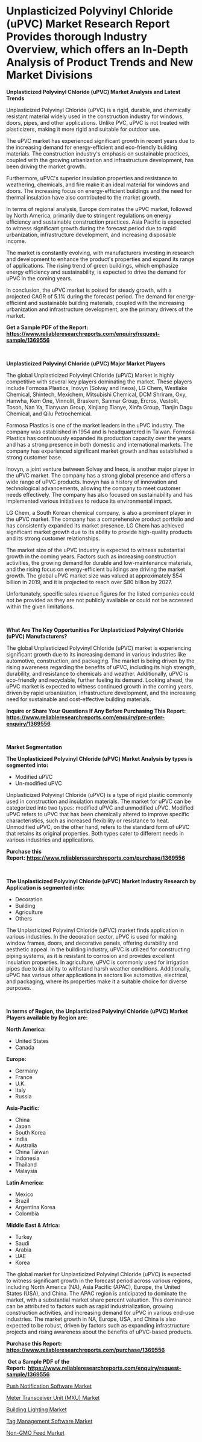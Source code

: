<p><h1>Unplasticized Polyvinyl Chloride (uPVC) Market Research Report Provides thorough Industry Overview, which offers an In-Depth Analysis of Product Trends and New Market Divisions</h1></p><p><strong>Unplasticized Polyvinyl Chloride (uPVC) Market Analysis and Latest Trends</strong></p>
<p><p>Unplasticized Polyvinyl Chloride (uPVC) is a rigid, durable, and chemically resistant material widely used in the construction industry for windows, doors, pipes, and other applications. Unlike PVC, uPVC is not treated with plasticizers, making it more rigid and suitable for outdoor use.</p><p>The uPVC market has experienced significant growth in recent years due to the increasing demand for energy-efficient and eco-friendly building materials. The construction industry's emphasis on sustainable practices, coupled with the growing urbanization and infrastructure development, has been driving the market growth.</p><p>Furthermore, uPVC's superior insulation properties and resistance to weathering, chemicals, and fire make it an ideal material for windows and doors. The increasing focus on energy-efficient buildings and the need for thermal insulation have also contributed to the market growth.</p><p>In terms of regional analysis, Europe dominates the uPVC market, followed by North America, primarily due to stringent regulations on energy efficiency and sustainable construction practices. Asia Pacific is expected to witness significant growth during the forecast period due to rapid urbanization, infrastructure development, and increasing disposable income.</p><p>The market is constantly evolving, with manufacturers investing in research and development to enhance the product's properties and expand its range of applications. The rising trend of green buildings, which emphasize energy efficiency and sustainability, is expected to drive the demand for uPVC in the coming years.</p><p>In conclusion, the uPVC market is poised for steady growth, with a projected CAGR of 5.1% during the forecast period. The demand for energy-efficient and sustainable building materials, coupled with the increasing urbanization and infrastructure development, are the primary drivers of the market.</p></p>
<p><strong>Get a Sample PDF of the Report:&nbsp; <a href="https://www.reliableresearchreports.com/enquiry/request-sample/1369556">https://www.reliableresearchreports.com/enquiry/request-sample/1369556</a></strong></p>
<p>&nbsp;</p>
<p><strong>Unplasticized Polyvinyl Chloride (uPVC) Major Market Players</strong></p>
<p><p>The global Unplasticized Polyvinyl Chloride (uPVC) Market is highly competitive with several key players dominating the market. These players include Formosa Plastics, Inovyn (Solvay and Ineos), LG Chem, Westlake Chemical, Shintech, Mexichem, Mitsubishi Chemical, DCM Shriram, Oxy, Hanwha, Kem One, Vinnolit, Braskem, Sanmar Group, Ercros, Vestolit, Tosoh, Nan Ya, Tianyuan Group, Xinjiang Tianye, Xinfa Group, Tianjin Dagu Chemical, and Qilu Petrochemical.</p><p>Formosa Plastics is one of the market leaders in the uPVC industry. The company was established in 1954 and is headquartered in Taiwan. Formosa Plastics has continuously expanded its production capacity over the years and has a strong presence in both domestic and international markets. The company has experienced significant market growth and has established a strong customer base.</p><p>Inovyn, a joint venture between Solvay and Ineos, is another major player in the uPVC market. The company has a strong global presence and offers a wide range of uPVC products. Inovyn has a history of innovation and technological advancements, allowing the company to meet customer needs effectively. The company has also focused on sustainability and has implemented various initiatives to reduce its environmental impact.</p><p>LG Chem, a South Korean chemical company, is also a prominent player in the uPVC market. The company has a comprehensive product portfolio and has consistently expanded its market presence. LG Chem has achieved significant market growth due to its ability to provide high-quality products and its strong customer relationships.</p><p>The market size of the uPVC industry is expected to witness substantial growth in the coming years. Factors such as increasing construction activities, the growing demand for durable and low-maintenance materials, and the rising focus on energy-efficient buildings are driving the market growth. The global uPVC market size was valued at approximately $54 billion in 2019, and it is projected to reach over $80 billion by 2027.</p><p>Unfortunately, specific sales revenue figures for the listed companies could not be provided as they are not publicly available or could not be accessed within the given limitations.</p></p>
<p>&nbsp;</p>
<p><strong>What Are The Key Opportunities For Unplasticized Polyvinyl Chloride (uPVC) Manufacturers?</strong></p>
<p><p>The global Unplasticized Polyvinyl Chloride (uPVC) market is experiencing significant growth due to its increasing demand in various industries like automotive, construction, and packaging. The market is being driven by the rising awareness regarding the benefits of uPVC, including its high strength, durability, and resistance to chemicals and weather. Additionally, uPVC is eco-friendly and recyclable, further fueling its demand. Looking ahead, the uPVC market is expected to witness continued growth in the coming years, driven by rapid urbanization, infrastructure development, and the increasing need for sustainable and cost-effective building materials.</p></p>
<p><strong>Inquire or Share Your Questions If Any Before Purchasing This Report: <a href="https://www.reliableresearchreports.com/enquiry/pre-order-enquiry/1369556">https://www.reliableresearchreports.com/enquiry/pre-order-enquiry/1369556</a></strong></p>
<p>&nbsp;</p>
<p><strong>Market Segmentation</strong></p>
<p><strong>The Unplasticized Polyvinyl Chloride (uPVC) Market Analysis by types is segmented into:</strong></p>
<p><ul><li>Modified uPVC</li><li>Un-modified uPVC</li></ul></p>
<p><p>Unplasticized Polyvinyl Chloride (uPVC) is a type of rigid plastic commonly used in construction and insulation materials. The market for uPVC can be categorized into two types: modified uPVC and unmodified uPVC. Modified uPVC refers to uPVC that has been chemically altered to improve specific characteristics, such as increased flexibility or resistance to heat. Unmodified uPVC, on the other hand, refers to the standard form of uPVC that retains its original properties. Both types cater to different needs in various industries and applications.</p></p>
<p><strong>Purchase this Report:&nbsp;<a href="https://www.reliableresearchreports.com/purchase/1369556">https://www.reliableresearchreports.com/purchase/1369556</a></strong></p>
<p>&nbsp;</p>
<p><strong>The Unplasticized Polyvinyl Chloride (uPVC) Market Industry Research by Application is segmented into:</strong></p>
<p><ul><li>Decoration</li><li>Building</li><li>Agriculture</li><li>Others</li></ul></p>
<p><p>The Unplasticized Polyvinyl Chloride (uPVC) market finds application in various industries. In the decoration sector, uPVC is used for making window frames, doors, and decorative panels, offering durability and aesthetic appeal. In the building industry, uPVC is utilized for constructing piping systems, as it is resistant to corrosion and provides excellent insulation properties. In agriculture, uPVC is commonly used for irrigation pipes due to its ability to withstand harsh weather conditions. Additionally, uPVC has various other applications in sectors like automotive, electrical, and packaging, where its properties make it a suitable choice for diverse purposes.</p></p>
<p>&nbsp;</p>
<p><strong>In terms of Region, the Unplasticized Polyvinyl Chloride (uPVC) Market Players available by Region are:</strong></p>
<p>
    <p> <strong> North America: </strong>
        <ul>
            <li>United States</li>
            <li>Canada</li>
        </ul>
        </p> 
    <p> <strong> Europe: </strong>
        <ul>
            <li>Germany</li>
            <li>France</li>
            <li>U.K.</li>
            <li>Italy</li>
            <li>Russia</li>
        </ul>
        </p> 
    <p> <strong> Asia-Pacific: </strong>
        <ul>
            <li>China</li>
            <li>Japan</li>
            <li>South Korea</li>
            <li>India</li>
            <li>Australia</li>
            <li>China Taiwan</li>
            <li>Indonesia</li>
            <li>Thailand</li>
            <li>Malaysia</li>
        </ul>
        </p> 
    <p> <strong> Latin America: </strong>
        <ul>
            <li>Mexico</li>
            <li>Brazil</li>
            <li>Argentina Korea</li>
            <li>Colombia</li>
        </ul>
        </p> 
    <p> <strong> Middle East & Africa: </strong>
        <ul>
            <li>Turkey</li>
            <li>Saudi</li>
            <li>Arabia</li>
            <li>UAE</li>
            <li>Korea</li>
        </ul>
    </p>
    </p>
<p><p>The global market for Unplasticized Polyvinyl Chloride (uPVC) is expected to witness significant growth in the forecast period across various regions, including North America (NA), Asia Pacific (APAC), Europe, the United States (USA), and China. The APAC region is anticipated to dominate the market, with a substantial market share percent valuation. This dominance can be attributed to factors such as rapid industrialization, growing construction activities, and increasing demand for uPVC in various end-use industries. The market growth in NA, Europe, USA, and China is also expected to be robust, driven by factors such as expanding infrastructure projects and rising awareness about the benefits of uPVC-based products.</p></p>
<p><strong>Purchase this Report: <a href="https://www.reliableresearchreports.com/purchase/1369556">https://www.reliableresearchreports.com/purchase/1369556</a></strong></p>
<p>&nbsp;<strong>Get a Sample PDF of the Report:&nbsp;&nbsp;<a href="https://www.reliableresearchreports.com/enquiry/request-sample/1369556">https://www.reliableresearchreports.com/enquiry/request-sample/1369556</a></strong></p>
<p><strong></strong></p>
<p><p><a href="https://medium.com/@rogerking1949/push-notification-software-market-size-cagr-trends-2024-2030-84d982e2146c">Push Notification Software Market</a></p><p><a href="https://github.com/marloy8/Market-Research-Report-List-1/blob/main/meter-transceiver-unit-mxu-market.md">Meter Transceiver Unit (MXU) Market</a></p><p><a href="https://www.linkedin.com/pulse/building-lighting-market-challenges-opportunities-growth-drivers-5mkpe/">Building Lighting Market</a></p><p><a href="https://medium.com/@beaublock2023/tag-management-software-market-size-cagr-trends-2024-2030-2f303fa5587b">Tag Management Software Market</a></p><p><a href="https://github.com/aliciawhite5576/Market-Research-Report-List-1/blob/main/non-gmo-feed-market.md">Non-GMO Feed Market</a></p></p>